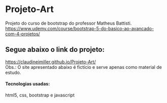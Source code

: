 # Projeto-Art
Projeto do curso de bootstrap do professor Matheus Battisti.<br>
https://www.udemy.com/course/bootstrap-5-do-basico-ao-avancado-com-4-projetos/


## Segue abaixo o link do projeto:<br>
https://claudineimiller.github.io/Projeto-Art/ <br>
Obs.: O site apresentado abaixo é fictício e serve apenas como material de estudo.<br>
#### Tecnologias usadas:<br>
html5, css, bootstrap e javascript
